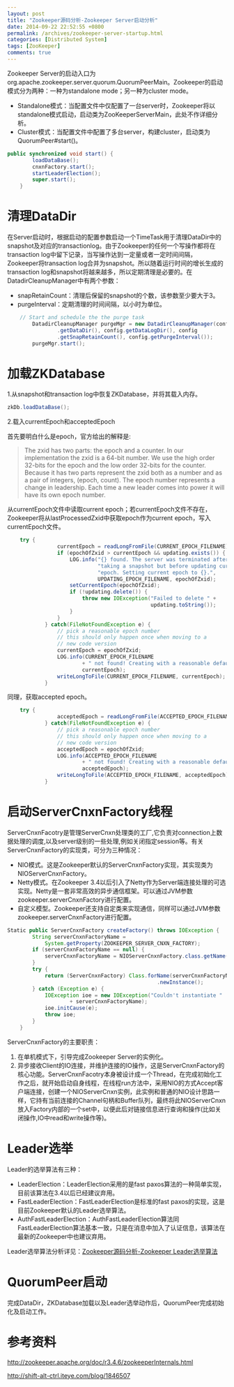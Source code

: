 ```yaml
---
layout: post
title: "Zookeeper源码分析-Zookeeper Server启动分析"
date: 2014-09-22 22:52:55 +0800
permalink: /archives/zookeeper-server-startup.html
categories: [Distributed System]
tags: [ZooKeeper]
comments: true
---
```


Zookeeper Server的启动入口为org.apache.zookeeper.server.quorum.QuorumPeerMain。Zookeeper的启动模式分为两种：一种为standalone mode；另一种为cluster mode。

- Standalone模式：当配置文件中仅配置了一台server时，Zookeeper将以standalone模式启动，启动类为ZooKeeperServerMain，此处不作详细分析。
- Cluster模式：当配置文件中配置了多台server，构建cluster，启动类为QuorumPeer#start()。

``` java
public synchronized void start() {
        loadDataBase();
        cnxnFactory.start();        
        startLeaderElection();
        super.start();
    }
``` 

# 清理DataDir
在Server启动时，根据启动的配置参数启动一个TimeTask用于清理DataDir中的snapshot及对应的transactionlog。由于Zookeeper的任何一个写操作都将在transaction log中留下记录，当写操作达到一定量或者一定时间间隔，Zookeeper将transaction log合并为snapshot。所以随着运行时间的增长生成的transaction log和snapshot将越来越多，所以定期清理是必要的。在DatadirCleanupManager中有两个参数：

- snapRetainCount：清理后保留的snapshot的个数，该参数至少要大于3。
- purgeInterval：定期清理的时间间隔，以小时为单位。

``` java
	// Start and schedule the the purge task
        DatadirCleanupManager purgeMgr = new DatadirCleanupManager(config
                .getDataDir(), config.getDataLogDir(), config
                .getSnapRetainCount(), config.getPurgeInterval());
        purgeMgr.start();
```

# 加载ZKDatabase
1.从snapshot和transaction log中恢复ZKDatabase，并将其载入内存。

``` java
zkDb.loadDataBase();
```
2.载入currentEpoch和acceptedEpoch

首先要明白什么是epoch，官方给出的解释是:
>The zxid has two parts: the epoch and a counter. In our implementation the zxid is a 64-bit number. We use the high order 32-bits for the epoch and the low order 32-bits for the counter. Because it has two parts represent the zxid both as a number and as a pair of integers, (epoch, count). The epoch number represents a change in leadership. Each time a new leader comes into power it will have its own epoch number. 

从currentEpoch文件中读取current epoch；若currentEpoch文件不存在，Zookeeper将从lastProcessedZxid中获取epoch作为current epoch，写入currentEpoch文件。

``` java
	try {
            	currentEpoch = readLongFromFile(CURRENT_EPOCH_FILENAME);
                if (epochOfZxid > currentEpoch && updating.exists()) {
                    LOG.info("{} found. The server was terminated after " +
                             "taking a snapshot but before updating current " +
                             "epoch. Setting current epoch to {}.",
                             UPDATING_EPOCH_FILENAME, epochOfZxid);
                    setCurrentEpoch(epochOfZxid);
                    if (!updating.delete()) {
                        throw new IOException("Failed to delete " +
                                              updating.toString());
                    }
                }
            } catch(FileNotFoundException e) {
            	// pick a reasonable epoch number
            	// this should only happen once when moving to a
            	// new code version
            	currentEpoch = epochOfZxid;
            	LOG.info(CURRENT_EPOCH_FILENAME
            	        + " not found! Creating with a reasonable default of {}. This should only happen when you are upgrading your installation",
            	        currentEpoch);
            	writeLongToFile(CURRENT_EPOCH_FILENAME, currentEpoch);
            }
```

同理，获取accepted epoch。
``` java
	try {
            	acceptedEpoch = readLongFromFile(ACCEPTED_EPOCH_FILENAME);
            } catch(FileNotFoundException e) {
            	// pick a reasonable epoch number
            	// this should only happen once when moving to a
            	// new code version
            	acceptedEpoch = epochOfZxid;
            	LOG.info(ACCEPTED_EPOCH_FILENAME
            	        + " not found! Creating with a reasonable default of {}. This should only happen when you are upgrading your installation",
            	        acceptedEpoch);
            	writeLongToFile(ACCEPTED_EPOCH_FILENAME, acceptedEpoch);
            }
```

# 启动ServerCnxnFactory线程
ServerCnxnFacotry是管理ServerCnxn处理类的工厂,它负责对connection上数据处理的调度,以及server级别的一些处理,例如关闭指定session等。有关ServerCnxnFactory的实现类，可分为三种情况：

- NIO模式。这是Zookeeper默认的ServerCnxnFactory实现，其实现类为NIOServerCnxnFactory。
- Netty模式。在Zookeeper 3.4以后引入了Netty作为Server端连接处理的可选实现。Netty是一套非常高效的异步通信框架。可以通过JVM参数zookeeper.serverCnxnFactory进行配置。
- 自定义模型。Zookeeper还支持自定类来实现通信，同样可以通过JVM参数zookeeper.serverCnxnFactory进行配置。

``` java
Static public ServerCnxnFactory createFactory() throws IOException {
        String serverCnxnFactoryName =
            System.getProperty(ZOOKEEPER_SERVER_CNXN_FACTORY);
        if (serverCnxnFactoryName == null) {
            serverCnxnFactoryName = NIOServerCnxnFactory.class.getName();
        }
        try {
            return (ServerCnxnFactory) Class.forName(serverCnxnFactoryName)
                                                .newInstance();
        } catch (Exception e) {
            IOException ioe = new IOException("Couldn't instantiate "
                    + serverCnxnFactoryName);
            ioe.initCause(e);
            throw ioe;
        }
    }
```

ServerCnxnFactory的主要职责：
1. 在单机模式下，引导完成Zookeeper Server的实例化。
2. 异步接收Client的IO连接，并维护连接的IO操作，这是ServerCnxnFactory的核心功能。ServerCnxnFacotry本身被设计成一个Thread，在完成初始化工作之后，就开始启动自身线程，在线程run方法中，采用NIO的方式Accept客户端连接，创建一个NIOServerCnxn实例，此实例和普通的NIO设计思路一样，它持有当前连接的Channel句柄和Buffer队列，最终将此NIOServerCnxn放入Factory内部的一个set中，以便此后对链接信息进行查询和操作(比如关闭操作,IO中read和write操作等)。

# Leader选举
Leader的选举算法有三种：

- LeaderElection：LeaderElection采用的是fast paxos算法的一种简单实现，目前该算法在3.4以后已经建议弃用。
- FastLeaderElection：FastLeaderElection是标准的fast paxos的实现，这是目前Zookeeper默认的Leader选举算法。
- AuthFastLeaderElection：AuthFastLeaderElection算法同FastLeaderElection算法基本一致，只是在消息中加入了认证信息，该算法在最新的Zookeeper中也建议弃用。

Leader选举算法分析详见：[Zookeeper源码分析-Zookeeper Leader选举算法](/archives/zookeeper-leader-election.html)

# QuorumPeer启动
完成DataDir，ZKDatabase加载以及Leader选举动作后，QuorumPeer完成初始化及启动工作。

# 参考资料
<http://zookeeper.apache.org/doc/r3.4.6/zookeeperInternals.html>

<http://shift-alt-ctrl.iteye.com/blog/1846507>
